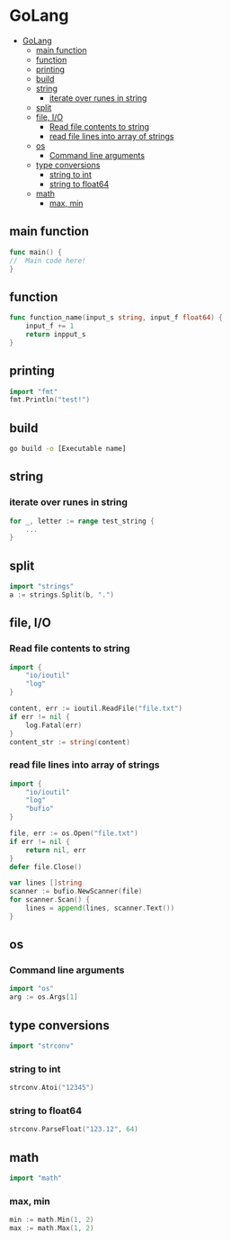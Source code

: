 # GoLang
<!--ts-->
   * [GoLang](go.md#golang)
      * [main function](go.md#main-function)
      * [function](go.md#function)
      * [printing](go.md#printing)
      * [build](go.md#build)
      * [string](go.md#string)
         * [iterate over runes in string](go.md#iterate-over-runes-in-string)
      * [split](go.md#split)
      * [file, I/O](go.md#file-io)
         * [Read file contents to string](go.md#read-file-contents-to-string)
         * [read file lines into array of strings](go.md#read-file-lines-into-array-of-strings)
      * [os](go.md#os)
         * [Command line arguments](go.md#command-line-arguments)
      * [type conversions](go.md#type-conversions)
         * [string to int](go.md#string-to-int)
         * [string to float64](go.md#string-to-float64)
      * [math](go.md#math)
         * [max, min](go.md#max-min)

<!-- Added by: runner, at: Tue Apr  6 06:24:01 UTC 2021 -->

<!--te-->

## main function
```go
func main() {
//  Main code here!
}
```

## function
```go
func function_name(input_s string, input_f float64) {
    input_f += 1
    return inpput_s
}
```

## printing
```go
import "fmt"
fmt.Println("test!")
```

## build
```bash
go build -o [Executable name]
```

## string

### iterate over runes in string
```go
for _, letter := range test_string {
    ...
}
```

## split
```go
import "strings"
a := strings.Split(b, ".")
```

## file, I/O

### Read file contents to string
```go
import {
    "io/ioutil"
    "log"
}

content, err := ioutil.ReadFile("file.txt")
if err != nil {
    log.Fatal(err)
}
content_str := string(content)
```

### read file lines into array of strings
```go
import {
    "io/ioutil"
    "log"
    "bufio"
}

file, err := os.Open("file.txt")
if err != nil {
    return nil, err
}
defer file.Close()

var lines []string
scanner := bufio.NewScanner(file)
for scanner.Scan() {
    lines = append(lines, scanner.Text())
}
```

## os

### Command line arguments
```go
import "os"
arg := os.Args[1]
```

## type conversions
```go
import "strconv"
```

### string to int
```go
strconv.Atoi("12345")
```

### string to float64
```go
strconv.ParseFloat("123.12", 64)
```

## math
```go
import "math"
```

### max, min
```go
min := math.Min(1, 2)
max := math.Max(1, 2)
```
